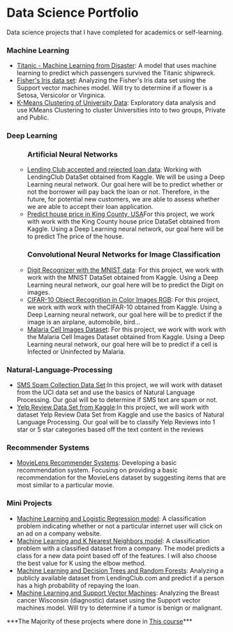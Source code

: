 <h1>Data Science Portfolio</h1>
<p>Data science projects that I have completed for academics or self-learning.</p>


<h3>Machine Learning</h3>
<ul>
<li><a href="https://github.com/gabrielbonin01/data-science-portfolio/blob/main/Data%20science%20portfolio/Machine%20learning%20projects/Titanic%20-%20Machine%20Learning%20from%20Disaster/Titanic%20-%20Machine%20Learning%20from%20Disaster.ipynb">Titanic - Machine Learning from Disaster</a>: A model that uses machine learning to predict which passengers survived the Titanic shipwreck.</li>

<li><a href="https://github.com/gabrielbonin01/data-science-portfolio/blob/main/Data%20science%20portfolio/Machine%20learning%20projects/Fisher's%20Iris%20data%20set/Fisher's%20Iris%20data%20set.ipynb">Fisher's Iris data set</a>:  Analyzing the Fisher's Iris data set using the Support vector machines model. Will try to determine if a flower is a Setosa, Versicolor or Virginica.</li>

<li><a href="https://github.com/gabrielbonin01/data-science-portfolio/blob/main/Data%20science%20portfolio/Machine%20learning%20projects/K-Means%20Clustering%20of%20University%20Data/K-Means%20Clustering%20of%20University%20Data.ipynb">K-Means Clustering of University Data</a>:  Exploratory data analysis and use KMeans Clustering to cluster Universities into to two groups, Private and Public.</li>

</ul>


<h3>Deep Learning</h3>
<ul>


<ul>

<h3>Artificial Neural Networks</h3>
<li><a href="https://github.com/gabrielbonin01/data-science-portfolio/blob/main/Data%20science%20portfolio/Deep%20Learning%20projects/Lending%20Club%20accepted%20and%20rejected%20loan%20data/Lending%20Club%20accepted%20and%20rejected%20loan%20data.ipynb">Lending Club accepted and rejected loan data</a>: Working with LendingClub DataSet obtained from Kaggle. We will be using a Deep Learning neural network. Our goal here will be to predict whether or not the borrower will pay back the loan or not. Therefore, in the future, for potential new customers, we are able to assess whether we are able to accept their loan application.</li>

<li><a href="https://github.com/gabrielbonin01/data-science-portfolio/blob/main/Data%20science%20portfolio/Deep%20Learning%20projects/Predict%20house%20price%20in%20King%20County%2C%20USA/Predict%20house%20price%20in%20King%20County%2C%20USA.ipynb">Predict house price in King County, USA</a>For this project, we work with work with the King County house price DataSet obtained from Kaggle. Using a Deep Learning neural network, our goal here will be to predict The price of the house.</li>




<h3>Convolutional Neural Networks for Image Classification</h3>


<li><a href="https://github.com/gabrielbonin01/data-science-portfolio/blob/main/Data%20science%20portfolio/Convolutional%20Neural%20Networks%20for%20Image%20Classification/Digit%20Recognizer%20with%20the%20MNIST%20dataset/Digit%20Recognizer%20with%20the%20MNIST%20dataset.ipynb">Digit Recognizer with the MNIST data</a>: For this project, we work with work with the MNIST DataSet obtained from Kaggle. Using a Deep Learning neural network, our goal here will be to predict the Digit on images.</li>

<li><a href="https://github.com/gabrielbonin01/data-science-portfolio/blob/main/Data%20science%20portfolio/Convolutional%20Neural%20Networks%20for%20Image%20Classification/CIFAR-10%20-%20Object%20Recognition%20in%20Images/CIFAR-10%20Object%20Recognition%20in%20Color%20Images%20RGB.ipynb">CIFAR-10 Object Recognition in Color Images RGB</a>: For this project, we work with work with theCIFAR-10 obtained from Kaggle. Using a Deep Learning neural network, our goal here will be to predict if the image is an airplane, automobile, bird...</li>

<li><a href="https://github.com/gabrielbonin01/data-science-portfolio/blob/main/Data%20science%20portfolio/Convolutional%20Neural%20Networks%20for%20Image%20Classification/Malaria%20Cell%20Images%20Dataset/Malaria%20Cell%20Images%20Dataset.ipynb">Malaria Cell Images Dataset</a>: For this project, we work with work with the Malaria Cell Images Dataset obtained from Kaggle. Using a Deep Learning neural network, our goal here will be to predict if a cell is Infected or Uninfected by Malaria.</li>


<!-- 
<h3> Recurrent Neural Networks </h3>
 

<li><a href="https://github.com/gabrielbonin01/data-science-portfolio/blob/main/Data%20science%20portfolio/Convolutional%20Neural%20Networks%20for%20Image%20Classification/Digit%20Recognizer%20with%20the%20MNIST%20dataset/Digit%20Recognizer%20with%20the%20MNIST%20dataset.ipynb">Digit Recognizer with the MNIST data</a>: For this project, we work with work with the MNIST DataSet obtained from Kaggle. Using a Deep Learning neural network, our goal here will be to predict the Digit on images.</li>

<li><a href="https://github.com/gabrielbonin01/data-science-portfolio/blob/main/Data%20science%20portfolio/Convolutional%20Neural%20Networks%20for%20Image%20Classification/CIFAR-10%20-%20Object%20Recognition%20in%20Images/CIFAR-10%20Object%20Recognition%20in%20Color%20Images%20RGB.ipynb">CIFAR-10 Object Recognition in Color Images RGB</a>: For this project, we work with work with theCIFAR-10 obtained from Kaggle. Using a Deep Learning neural network, our goal here will be to predict if the image is an airplane, automobile, bird...</li>

<li><a href="https://github.com/gabrielbonin01/data-science-portfolio/blob/main/Data%20science%20portfolio/Convolutional%20Neural%20Networks%20for%20Image%20Classification/Malaria%20Cell%20Images%20Dataset/Malaria%20Cell%20Images%20Dataset.ipynb">Malaria Cell Images Dataset</a>: For this project, we work with work with the Malaria Cell Images Dataset obtained from Kaggle. Using a Deep Learning neural network, our goal here will be to predict if a cell is Infected or Uninfected by Malaria.</li>
--> 

</ul>
</ul>



<h3>Natural-Language-Processing</h3>
<ul>
<li><a href="https://github.com/gabrielbonin01/data-science-portfolio/blob/main/Data%20science%20portfolio/Natural%20Language%20Processing/SMS%20Spam%20Collection%20Data%20Set/SMS%20Spam%20Collection%20Data%20Set.ipynb">SMS Spam Collection Data Set</a>:In this project, we will work with dataset from the UCI data set and use the basics of Natural Language Processing. Our goal will be to determine if SMS text are spam or not.</li>

<li><a href="https://github.com/gabrielbonin01/data-science-portfolio/blob/main/Data%20science%20portfolio/Natural%20Language%20Processing/Yelp%20Review%20Data%20Set%20from%20Kaggle/Yelp%20Review%20Data%20Set%20from%20Kaggle.ipynb">Yelp Review Data Set from Kaggle</a>:In this project, we will work with dataset Yelp Review Data Set from Kaggle and use the basics of Natural Language Processing. Our goal will be to classify Yelp Reviews into 1 star or 5 star categories based off the text content in the reviews</li>

</ul>

<h3>Recommender Systems</h3>
<ul>
<li><a href="https://github.com/gabrielbonin01/data-science-portfolio/blob/main/Data%20science%20portfolio/Recommender%20Systems/MovieLens%20Recommender%20Systems/MovieLens%20Recommender%20Systems.ipynb">MovieLens Recommender Systems</a>: Developing a basic recommendation system. Focusing on providing a basic recommendation for the MovieLens dataset by suggesting items that are most similar to a particular movie.</li>

</ul>

<h3>Mini Projects</h3>
<ul>
<li><a href="https://github.com/gabrielbonin01/data-science-portfolio/blob/main/Data%20science%20portfolio/Mini%20Machine%20learning%20projects/Machine%20Learning%20and%20Logistic%20Regression%20model/Machine%20Learning%20and%20Logistic%20Regression%20model.ipynb">Machine Learning and Logistic Regression model</a>: A classification problem indicating whether or not a particular internet user will click on an ad on a company website.</li>

<li><a href="https://github.com/gabrielbonin01/data-science-portfolio/blob/main/Data%20science%20portfolio/Mini%20Machine%20learning%20projects/Machine%20Learning%20and%20K%20Means%20Clustering/Machine%20Learning%20and%20K%20Means%20Clustering.ipynb">Machine Learning and K Nearest Neighbors model</a>: A classification problem with a classified dataset from a company. The model predicts a class for a new data point based off of the features. I will also choose the best value for K using the elbow method.</li>

<li><a href="https://github.com/gabrielbonin01/data-science-portfolio/blob/main/Data%20science%20portfolio/Mini%20Machine%20learning%20projects/Machine%20Learning%20and%20Decision%20Trees%20and%20Random%20Forests/Machine%20Learning%20and%20Decision%20Trees%20and%20Random%20Forests.ipynb">Machine Learning and Decision Trees and Random Forests</a>:  Analyzing a publicly available dataset from LendingClub.com and predict if a person has a high probability of repaying the loan.</li>

<li><a href="https://github.com/gabrielbonin01/data-science-portfolio/blob/main/Data%20science%20portfolio/Mini%20Machine%20learning%20projects/Machine%20Learning%20and%20Support%20Vector%20Machines/Machine%20Learning%20and%20Support%20Vector%20Machines.ipynb">Machine Learning and Support Vector Machines</a>:  Analyzing the Breast cancer Wisconsin (diagnostic) dataset using the Support vector machines model. Will try to determine if a tumor is benign or malignant.</li>


</ul>
<h7>***The Majority of these projects where done in <a href="https://www.udemy.com/course/python-for-data-science-and-machine-learning-bootcamp/">This course</a>***</h7>

<!--- 



<li><a href="https://github.com/sajal2692/data-science-portfolio/blob/master/finding_donors/finding_donors.ipynb">Supervised Learning: Finding Donors for CharityML</a>: Testing out several different supervised learning algorithms to build a model that accurately predicts whether an individual makes more than $50,000, to identify likely donors for a fictional non-profit organisation.</li>
<li><a href="https://github.com/sajal2692/data-science-portfolio/blob/master/customer_segments/customer_segments.ipynb">Unsupervised Learning: Creating Customer Segments</a>: Analyzing a dataset containing data on various customers' annual spending amounts (reported in monetary units) of diverse product categories for discovering internal structure, patterns and knowledge.</li>
<li><a href="https://github.com/sajal2692/Training-a-Smartcab-to-Drive">Reinforcement Learning: Training a Smartcab to Drive</a>: Creating an optimized Q-Learning driving agent that will navigate a Smartcab through its environment towards a goal.</li>
<li><a href="https://github.com/sajal2692/data-science-portfolio/blob/master/digit_recognition-mnist-sequence.ipynb">Deep Learning: Digit Sequence Recognition using CNNs</a>:  Designing and implementing a Convolutional Neural Network that learns to recognize sequences of digits using synthetic data generated by concatenating images from MNIST.</li>
</ul>
<p><em>Tools: scikit-learn, Pandas, Seaborn, Matplotlib, Pygame</em></p>
</li>
<li>
<h3><a id="user-content-natural-language-processing" class="anchor" aria-hidden="true" href="#natural-language-processing"><svg class="octicon octicon-link" viewBox="0 0 16 16" version="1.1" width="16" height="16" aria-hidden="true"><path fill-rule="evenodd" d="M7.775 3.275a.75.75 0 001.06 1.06l1.25-1.25a2 2 0 112.83 2.83l-2.5 2.5a2 2 0 01-2.83 0 .75.75 0 00-1.06 1.06 3.5 3.5 0 004.95 0l2.5-2.5a3.5 3.5 0 00-4.95-4.95l-1.25 1.25zm-4.69 9.64a2 2 0 010-2.83l2.5-2.5a2 2 0 012.83 0 .75.75 0 001.06-1.06 3.5 3.5 0 00-4.95 0l-2.5 2.5a3.5 3.5 0 004.95 4.95l1.25-1.25a.75.75 0 00-1.06-1.06l-1.25 1.25a2 2 0 01-2.83 0z"></path></svg></a>Natural Language Processing</h3>
<ul>
<li>
<p><a href="https://github.com/sajal2692/data-science-portfolio/blob/master/3-Way%20Sentiment%20Analysis%20for%20Tweets.ipynb">3-way Sentiment Analysis for Tweets</a>: 3-way polarity (positive, negative, neutral) classification system for tweets, without using NLTK's sentiment analysis engine.</p>
</li>
<li>
<p><a href="https://github.com/sajal2692/data-science-portfolio/blob/master/Cross%20Language%20Information%20Retrieval.ipynb">Cross language Information Retrieval</a>: Cross language information retrieval system (CLIR) which, given a query in German, searches text documents written in English.</p>
</li>
</ul>
<p><em>Tools: NLTK, scikit</em></p>
</li>
<li>
<h3><a id="user-content-data-analysis-and-visualisation" class="anchor" aria-hidden="true" href="#data-analysis-and-visualisation"><svg class="octicon octicon-link" viewBox="0 0 16 16" version="1.1" width="16" height="16" aria-hidden="true"><path fill-rule="evenodd" d="M7.775 3.275a.75.75 0 001.06 1.06l1.25-1.25a2 2 0 112.83 2.83l-2.5 2.5a2 2 0 01-2.83 0 .75.75 0 00-1.06 1.06 3.5 3.5 0 004.95 0l2.5-2.5a3.5 3.5 0 00-4.95-4.95l-1.25 1.25zm-4.69 9.64a2 2 0 010-2.83l2.5-2.5a2 2 0 012.83 0 .75.75 0 001.06-1.06 3.5 3.5 0 00-4.95 0l-2.5 2.5a3.5 3.5 0 004.95 4.95l1.25-1.25a.75.75 0 00-1.06-1.06l-1.25 1.25a2 2 0 01-2.83 0z"></path></svg></a>Data Analysis and Visualisation</h3>
<ul>
<li><strong>Python</strong>
<ul>
<li><a href="https://github.com/sajal2692/Scalable-Walkability-Analysis-of-Melbourne">Scalable Walkability Analysis of Melbourne</a>: Analysis of walkability of suburbs in Melbourne, Victoria and its implications.</li>
<li><a href="https://github.com/sajal2692/data-science-portfolio/blob/master/Titanic%20Dataset%20-%20Exploratory%20Analysis.ipynb">Titanic Dataset - Exploratory Analysis</a>: Exploratory Analysis of the passengers onboard RMS Titanic using Pandas and Seaborn visualisations.</li>
<li><a href="https://github.com/sajal2692/data-science-portfolio/blob/master/Stock%20Market%20Analysis%20for%20Tech%20Stocks.ipynb">Stock Market Analysis for Tech Stocks</a>: Analysis of technology stocks including change in price over time, daily returns, and stock behaviour prediction.</li>
<li><a href="https://github.com/sajal2692/data-science-portfolio/blob/master/2016%20General%20Election%20Poll%20Analysis.ipynb">2016 US General Election Poll Data Analysis</a>: Very simple analysis of 2016 US General Election Poll data.</li>
<li><a href="https://github.com/sajal2692/data-science-portfolio/blob/master/911%20Calls%20-%20Exploratory%20Analysis.ipynb">911 Calls - Exploratory Analysis</a>: Exploratory Data Analysis of the 911 calls dataset hosted on Kaggle. Demonstrates extraction of useful features from different variables.</li>
</ul>
</li>
</ul>
<p><em>Tools: Pandas, Folium, Seaborn and Matplotlib</em></p>
<ul>
<li><strong>R</strong>
<ul>
<li><a href="http://rpubs.com/sajal_sharma/brfss2013" rel="nofollow">Behavioral Risk Factor Surveillance System(BRFSS) 2013: Exploratory Data Analysis</a>: Exploratory analysis of the BRFSS-2013 data set, focusing on investigating the relationship between education and eating habits, sleep and mental health, and smoking, drinking and general health of a person.</li>
<li><a href="http://rpubs.com/sajal_sharma/inferential_statistics" rel="nofollow">Inferential Statistics: Do men or women oppose sex education?</a> : Using the GSS (General Social Survey) dataset to infer if, in the year 2012, were men, of 18 years or above in the United States, more likely to oppose sex education in public schools than women.</li>
<li><a href="http://rpubs.com/sajal_sharma/corruption_viz" rel="nofollow">Data Visualization: Corruption and Human Development</a>: A scatter plot for the relationship between the 'Human Development Index' and the 'Corruption Perceptions Index' of countries.</li>
<li><a href="http://rpubs.com/sajal_sharma/moneyball_lost_players" rel="nofollow">Moneyball: Analysing and replacing lost players</a>: Exploration of baseball data for the year 2001 to look at replacements for key players lost by the Oakland A's in 2001. Inspired by the book/movie: Moneyball.</li>
</ul>
</li>
</ul>
</li>
<li>
<h3><a id="user-content-micro-projects" class="anchor" aria-hidden="true" href="#micro-projects"><svg class="octicon octicon-link" viewBox="0 0 16 16" version="1.1" width="16" height="16" aria-hidden="true"><path fill-rule="evenodd" d="M7.775 3.275a.75.75 0 001.06 1.06l1.25-1.25a2 2 0 112.83 2.83l-2.5 2.5a2 2 0 01-2.83 0 .75.75 0 00-1.06 1.06 3.5 3.5 0 004.95 0l2.5-2.5a3.5 3.5 0 00-4.95-4.95l-1.25 1.25zm-4.69 9.64a2 2 0 010-2.83l2.5-2.5a2 2 0 012.83 0 .75.75 0 001.06-1.06 3.5 3.5 0 00-4.95 0l-2.5 2.5a3.5 3.5 0 004.95 4.95l1.25-1.25a.75.75 0 00-1.06-1.06l-1.25 1.25a2 2 0 01-2.83 0z"></path></svg></a>Micro Projects:</h3>
<ul>
<li>
<p><strong>Python</strong></p>
<ul>
<li><a href="https://github.com/sajal2692/data-science-portfolio/blob/master/ML%20Micro%20Projects/Machine%20Learning%20with%20Logistic%20Regression.ipynb">ML with Logistic Regression</a>: Using Logistic Regression to predict whether an internet user clicked an ad or not.</li>
<li><a href="https://github.com/sajal2692/data-science-portfolio/blob/master/ML%20Micro%20Projects/ML%20with%20K%20Nearest%20Neighbors.ipynb">ML with K Nearest Neighbours</a>: Using KNN to classify instances from a fake dataset into two target classes, while choosing the best value for K using the elbow method.</li>
<li><a href="https://github.com/sajal2692/data-science-portfolio/blob/master/ML%20Micro%20Projects/Machine%20Learning%20with%20Decision%20Trees%20and%20Random%20Forests.ipynb">ML with Decision Trees and Random Forests</a>: Using Decision Trees and Random Forests to predict whether a lender will pay their loan back. Uses publically available data from LendingClub.com</li>
<li><a href="https://github.com/sajal2692/data-science-portfolio/blob/master/ML%20Micro%20Projects/Recommender%20Systems%20with%20Python.ipynb">Movie Recommendations using Recommender Systems</a>: A micro project to build a recommendation system that makes movie recommendations based on user review similarities.</li>
</ul>
</li>
<li>
<p><strong>R</strong></p>
<ul>
<li><a href="http://rpubs.com/sajal_sharma/micro_logistic" rel="nofollow">ML Logistic Regression</a>: Predicting salary class of a person using logistic regression.</li>
<li><a href="http://rpubs.com/sajal_sharma/micro_dt_rf" rel="nofollow">ML Decision Trees and Random Forests</a>: Using Decision Trees and Random Forests to classify schools as Private or Public.</li>
</ul>
</li>
</ul>
</li>
</ul>
<p>I also dabble in all other kinds of technology. You can find a general portfolio <a href="https://github.com/sajal2692/general-portfolio/blob/master/README.md">here</a>.</p>
<p>If you liked what you saw, want to have a chat with me about the portfolio, work opportunities, or collaboration, shoot an email at <a href="mailto:contact@sajalsharma.com">contact@sajalsharma.com</a>.</p>
</article>
    


--->